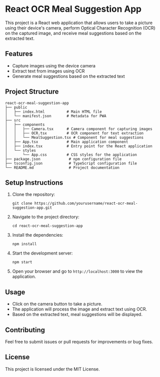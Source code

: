 # React OCR Meal Suggestion App

This project is a React web application that allows users to take a picture using their device's camera, perform Optical Character Recognition (OCR) on the captured image, and receive meal suggestions based on the extracted text.

## Features

- Capture images using the device camera
- Extract text from images using OCR
- Generate meal suggestions based on the extracted text

## Project Structure

```
react-ocr-meal-suggestion-app
├── public
│   ├── index.html          # Main HTML file
│   └── manifest.json       # Metadata for PWA
├── src
│   ├── components
│   │   ├── Camera.tsx      # Camera component for capturing images
│   │   ├── OCR.tsx         # OCR component for text extraction
│   │   └── MealSuggestion.tsx # Component for meal suggestions
│   ├── App.tsx             # Main application component
│   ├── index.tsx           # Entry point for the React application
│   └── styles
│       └── App.css         # CSS styles for the application
├── package.json             # npm configuration file
├── tsconfig.json            # TypeScript configuration file
└── README.md                # Project documentation
```

## Setup Instructions

1. Clone the repository:
   ```
   git clone https://github.com/yourusername/react-ocr-meal-suggestion-app.git
   ```

2. Navigate to the project directory:
   ```
   cd react-ocr-meal-suggestion-app
   ```

3. Install the dependencies:
   ```
   npm install
   ```

4. Start the development server:
   ```
   npm start
   ```

5. Open your browser and go to `http://localhost:3000` to view the application.

## Usage

- Click on the camera button to take a picture.
- The application will process the image and extract text using OCR.
- Based on the extracted text, meal suggestions will be displayed.

## Contributing

Feel free to submit issues or pull requests for improvements or bug fixes.

## License

This project is licensed under the MIT License.